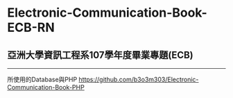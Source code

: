 # Electronic-Communication-Book-ECB-RN

## 亞洲大學資訊工程系107學年度畢業專題(ECB)
___
所使用的Database與PHP
https://github.com/b3o3m303/Electronic-Communication-Book-PHP
